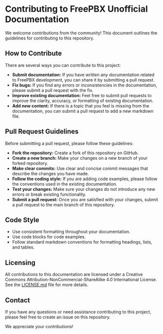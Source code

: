 # Contributing to FreePBX Unofficial Documentation

We welcome contributions from the community! This document outlines the guidelines for contributing to this repository.

## How to Contribute

There are several ways you can contribute to this project:

* **Submit documentation:** If you have written any documentation related to FreePBX development, you can share it by submitting a pull request.
* **Fix bugs:** If you find any errors or inconsistencies in the documentation, please submit a pull request with the fix.
* **Improve existing documentation:** Feel free to submit pull requests to improve the clarity, accuracy, or formatting of existing documentation.
* **Add new content:** If there is a topic that you feel is missing from the documentation, you can submit a pull request to add a new markdown file.

## Pull Request Guidelines

Before submitting a pull request, please follow these guidelines:

* **Fork the repository:** Create a fork of this repository on GitHub.
* **Create a new branch:** Make your changes on a new branch of your forked repository.
* **Make clear commits:** Use clear and concise commit messages that describe the changes you have made.
* **Follow the coding style:** If you are adding code examples, please follow the conventions used in the existing documentation.
* **Test your changes:** Make sure your changes do not introduce any new errors or break existing functionality.
* **Submit a pull request:** Once you are satisfied with your changes, submit a pull request to the main branch of this repository.

## Code Style

* Use consistent formatting throughout your documentation.
* Use code blocks for code examples.
* Follow standard markdown conventions for formatting headings, lists, and tables.

## Licensing

All contributions to this documentation are licensed under a Creative Commons Attribution-NonCommercial-ShareAlike 4.0 International License. See the [LICENSE.md](LICENSE.md) file for more details.

## Contact

If you have any questions or need assistance contributing to this project, please feel free to create an issue on this repository.

We appreciate your contributions!
